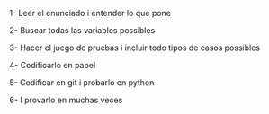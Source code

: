 1- Leer el enunciado i entender lo que pone

2- Buscar todas las variables possibles

3- Hacer el juego de pruebas i incluir todo tipos de casos possibles

4- Codificarlo en papel

5- Codificar en git i probarlo en python

6- I provarlo en muchas veces

